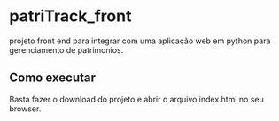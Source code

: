 # patriTrack_front
projeto front end para integrar com uma aplicação web em python para gerenciamento de patrimonios.

## Como executar

Basta fazer o download do projeto e abrir o arquivo index.html no seu browser.

